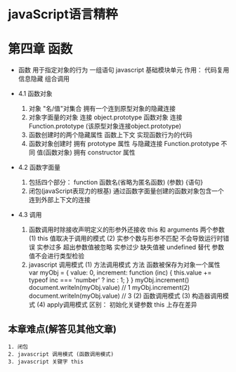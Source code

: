 # javaScript语言精粹 
# 第四章 函数

- 函数  用于指定对象的行为
    一组语句 
    javascript 基础模块单元 
    作用： 代码复用  信息隐藏 组合调用

- 4.1 函数对象
    1. 对象  "名/值"对集合 拥有一个连到原型对象的隐藏连接
    2. 对象字面量的对象 连接 object.prototype
       函数对象 连接 Function.prototype (该原型对象连接object.prototype)
    3. 函数创建时的两个隐藏属性
        函数上下文
        实现函数行为的代码
    4. 函数对象创建时 拥有 prototype 属性 与隐藏连接 Function.prototype 不同
        值(函数对象) 拥有 constructor 属性 

- 4.2 函数字面量
    1. 包括四个部分： function  函数名(省略为匿名函数)  (参数)  {语句}
    2. 闭包(javaScript表现力的根基) 
        通过函数字面量创建的函数对象包含一个连到外部上下文的连接

- 4.3 调用
    1. 函数调用时除接收声明定义的形参外还接收 this 和 arguments 两个参数
        (1) this 值取决于调用的模式
        (2) 实参个数与形参不匹配  不会导致运行时错误
            实参过多 超出参数值被忽略
            实参过少 缺失值被 undefined 替代
            参数值不会进行类型检验 
    2. javascript 调用模式
        (1) 方法调用模式
            方法  函数被保存为对象一个属性
            var myObj = {
                value: 0,
                increment: function (inc) {
                    this.value += typeof inc === 'number' ? inc : 1;
                }
            }
            myObj.increment()
            document.writeln(myObj.value)  // 1
            myObj.increment(2)
            document.writeln(myObj.value)  // 3
        (2) 函数调用模式
        (3) 构造器调用模式
        (4) apply调用模式
        区别：  初始化关键参数 this 上存在差异

## 本章难点(解答见其他文章)
    1. 闭包
    2. javascript 调用模式 (函数调用模式)
    3. javascript 关键字 this